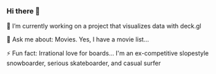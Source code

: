 ### Hi there 👋

🔭 I’m currently working on a project that visualizes data with deck.gl

💬 Ask me about: Movies. Yes, I have a movie list...

⚡ Fun fact: Irrational love for boards... I'm an ex-competitive slopestyle snowboarder, serious skateboarder, and casual surfer
<!--
**przemekpiwek/przemekpiwek** is a ✨ _special_ ✨ repository because its `README.md` (this file) appears on your GitHub profile.

Here are some ideas to get you started:

- 🔭 I’m currently working on ...
- 🌱 I’m currently learning ...
- 👯 I’m looking to collaborate on ...
- 🤔 I’m looking for help with ...
- 💬 Ask me about ...
- 📫 How to reach me: ...
- 😄 Pronouns: ...
- ⚡ Fun fact: ...
-->
